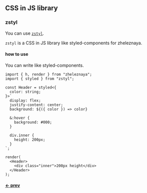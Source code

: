 ## CSS in JS library

### zstyl

You can use [`zstyl`](https://www.npmjs.com/package/zstyl).

`zstyl` is a CSS in JS library like styled-components for zheleznaya.

#### how to use

You can write like styled-components.

```tsx
import { h, render } from "zheleznaya";
import { styled } from "zstyl";

const Header = styled<{
  color: string;
}>`
  display: flex;
  justify-content: center;
  background: ${({ color }) => color}

  &:hover {
    background: #000;
  }

  div.inner {
    height: 200px;
  }
`;

render(
  <Header>
    <div class="inner">200px height</div>
  </Header>
);

```

#### [<- prev](#component-api)